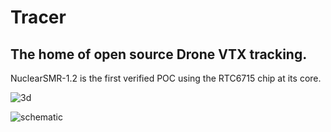 # Tracer
## The home of open source Drone VTX tracking.

NuclearSMR-1.2 is the first verified POC using the RTC6715 chip at its core.

![3d](https://github.com/RaceFPV/Tracer/blob/main/NuclearSMR-1.2-3d.png "NuclearSMR-1.2 3d")

![schematic](https://github.com/RaceFPV/Tracer/blob/main/NuclearSMR-1.2-schematic.png "NuclearSMR-1.2 schematic")

